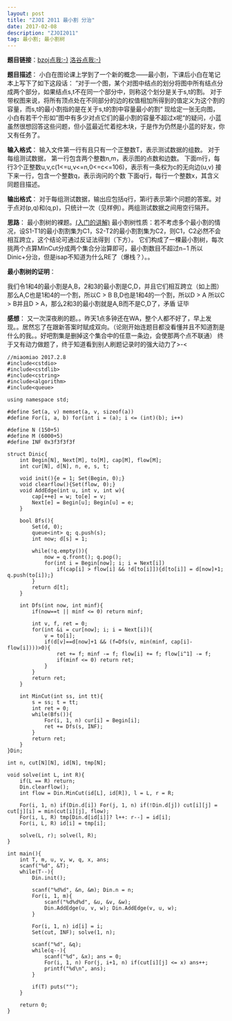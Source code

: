 ```yaml
---
layout: post
title: "ZJOI 2011 最小割 分治"
date: 2017-02-08 
description: "ZJOI2011"
tag: 最小割; 最小割树
---
```


**题目链接**：[bzoj点我:-)](http://www.lydsy.com/JudgeOnline/problem.php?id=2229) [洛谷点我:-)](https://daniu.luogu.org/problem/show?pid=3329)

**题目描述**： 
小白在图论课上学到了一个新的概念——最小割，下课后小白在笔记本上写下了如下这段话： ”对于一个图，某个对图中结点的划分将图中所有结点分成两个部分，如果结点s,t不在同一个部分中，则称这个划分是关于s,t的割。 
对于带权图来说，将所有顶点处在不同部分的边的权值相加所得到的值定义为这个割的容量，而s,t的最小割指的是在关于s,t的割中容量最小的割“ 
现给定一张无向图，小白有若干个形如”图中有多少对点它们的最小割的容量不超过x呢“的疑问，小蓝虽然很想回答这些问题，但小蓝最近忙着挖木块，于是作为仍然是小蓝的好友，你又有任务了。

**输入格式**： 
输入文件第一行有且只有一个正整数T，表示测试数据的组数。 对于每组测试数据， 第一行包含两个整数n,m，表示图的点数和边数。 下面m行，每行3个正整数u,v,c(1<=u,v<=n,0<=c<=106)，表示有一条权为c的无向边(u,v) 接下来一行，包含一个整数q，表示询问的个数 下面q行，每行一个整数x，其含义同题目描述。

**输出格式**： 
对于每组测试数据，输出应包括q行，第i行表示第i个问题的答案。对于点对(p,q)和(q,p)，只统计一次（见样例）。两组测试数据之间用空行隔开。

**思路**： 
最小割树的裸题。[(入门的讲解)](http://blog.csdn.net/jyxjyx27/article/details/42750833) 
最小割树性质：若不考虑多个最小割的情况，设S1-T1的最小割割集为C1，S2-T2的最小割割集为C2，则C1，C2必然不会相互跨立，这个结论可通过反证法得到（下方）。 
它们构成了一棵最小割树，每次挑两个点算MInCut分成两个集合分治算即可，最小割数目不超过n−1
所以Dinic+分治，但是isap不知道为什么RE了（爆栈？）。。

**最小割树的证明**： 
 
我们令1和4的最小割是A,B，2和3的最小割是C,D，并且它们相互跨立（如上图） 
那么A,C也是1和4的一个割，所以C > B 
B,D也是1和4的一个割，所以D > A 
所以C > B并且D > A，那么2和3的最小割就是A,B而不是C,D了，矛盾 
证毕

**感想**： 
又一次深夜刷的题。。昨天1点多钟还在WA，整个人都不好了，早上发现。。居然忘了在跟新答案时赋成双向。（论刚开始连题目都没看懂并且不知道割是什么的我。。好吧割集是删掉这个集合中的任意一条边，会使那两个点不联通） 
终于又有动力做题了，终于知道看到别人刷题记录时的强大动力了>-<

```
//miaomiao 2017.2.8
#include<cstdio>
#include<cstdlib>
#include<cstring>
#include<algorithm>
#include<queue>

using namespace std;

#define Set(a, v) memset(a, v, sizeof(a))
#define For(i, a, b) for(int i = (a); i <= (int)(b); i++)

#define N (150+5)
#define M (6000+5)
#define INF 0x3f3f3f3f

struct Dinic{
    int Begin[N], Next[M], to[M], cap[M], flow[M];
    int cur[N], d[N], n, e, s, t;

    void init(){e = 1; Set(Begin, 0);}
    void clearflow(){Set(flow, 0);}
    void AddEdge(int u, int v, int w){
        cap[++e] = w; to[e] = v;
        Next[e] = Begin[u]; Begin[u] = e;
    }

    bool Bfs(){
        Set(d, 0);
        queue<int> q; q.push(s);
        int now; d[s] = 1;

        while(!q.empty()){
            now = q.front(); q.pop();
            for(int i = Begin[now]; i; i = Next[i])
                if(cap[i] > flow[i] && !d[to[i]]){d[to[i]] = d[now]+1; q.push(to[i]);}
        }
        return d[t];
    }

    int Dfs(int now, int minf){
        if(now==t || minf <= 0) return minf;

        int v, f, ret = 0; 
        for(int &i = cur[now]; i; i = Next[i]){
            v = to[i];
            if(d[v]==d[now]+1 && (f=Dfs(v, min(minf, cap[i]-flow[i])))>0){
                ret += f; minf -= f; flow[i] += f; flow[i^1] -= f;
                if(minf <= 0) return ret;
            }
        }
        return ret;
    }

    int MinCut(int ss, int tt){
        s = ss; t = tt;
        int ret = 0;
        while(Bfs()){
            For(i, 1, n) cur[i] = Begin[i];
            ret += Dfs(s, INF);
        }
        return ret;
    }
}Din;

int n, cut[N][N], id[N], tmp[N];

void solve(int L, int R){
    if(L == R) return;
    Din.clearflow();
    int flow = Din.MinCut(id[L], id[R]), l = L, r = R;

    For(i, 1, n) if(Din.d[i]) For(j, 1, n) if(!Din.d[j]) cut[i][j] = cut[j][i] = min(cut[i][j], flow);
    For(i, L, R) tmp[Din.d[id[i]]? l++: r--] = id[i];
    For(i, L, R) id[i] = tmp[i];

    solve(L, r); solve(l, R);
}

int main(){
    int T, m, u, v, w, q, x, ans;
    scanf("%d", &T);
    while(T--){
        Din.init();

        scanf("%d%d", &n, &m); Din.n = n;
        For(i, 1, m){
            scanf("%d%d%d", &u, &v, &w);
            Din.AddEdge(u, v, w); Din.AddEdge(v, u, w);
        }

        For(i, 1, n) id[i] = i;
        Set(cut, INF); solve(1, n);

        scanf("%d", &q);
        while(q--){
            scanf("%d", &x); ans = 0;
            For(i, 1, n) For(j, i+1, n) if(cut[i][j] <= x) ans++;
            printf("%d\n", ans);
        }

        if(T) puts("");
    }

    return 0;
}
```
